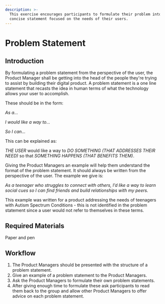 ```yaml
---
description: >-
  This exercise encourages participants to formulate their problem into a
  concise statement focused on the needs of their users.
---
```


# Problem Statement

## Introduction

By formulating a problem statement from the perspective of the user, the Product Manager shall be getting into the head of the people they're trying to assist by building their digital product. A problem statement is a one line statement that recasts the idea in human terms of what the technology allows your user to accomplish.

These should be in the form:

_As a..._

_I would like a way to..._

_So I can..._

This can be explained as:

_THE USER_ would like a way to _DO SOMETHING \(THAT ADDRESSES THEIR NEED\)_ so that _SOMETHING HAPPENS \(THAT BENEFITS THEM\)_.

Giving the Product Managers an example will help them understand the format of the problem statement. It should always be written from the perspective of the user. The example we give is:

_As a teenager who struggles to connect with others, I’d like a way to learn social cues so I can find friends and build relationships with my peers._

This example was written for a product addressing the needs of teenagers with Autism Spectrum Conditions - this is not identified in the problem statement since a user would not refer to themselves in these terms.

## Required Materials

Paper and pen

## Workflow

1. The Product Managers should be presented with the structure of a problem statement.
2. Give an example of a problem statement to the Product Managers. 
3. Ask the Product Managers to formulate their own problem statements. 
4. After giving enough time to formulate these ask participants to read them back to the group and allow other Product Managers to offer advice on each problem statement. 

